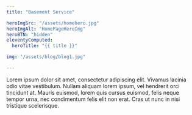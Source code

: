 ```yaml
---
title: "Basement Service"

heroImgSrc: "/assets/homehero.jpg"
heroImgAlt: "HomePageHeroImg"
heroBTN: "hidden"
eleventyComputed:
  heroTitle: "{{ title }}"

img: "/assets/blog/blog1.jpg"

---
```


Lorem ipsum dolor sit amet, consectetur adipiscing elit. Vivamus lacinia odio vitae vestibulum. Nullam aliquam lorem ipsum, vel hendrerit orci tincidunt at. Mauris euismod, lorem quis cursus euismod, felis neque tempor urna, nec condimentum felis elit non erat. Cras ut nunc in nisi tristique scelerisque.
